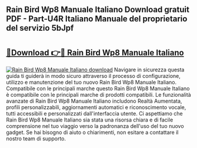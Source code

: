 ## Rain Bird Wp8 Manuale Italiano Download gratuit PDF - Part-U4R Italiano Manuale del proprietario del servizio 5bJpf

# <h2><a href="http://dfdh1hs.blite.top/?on=Rain+Bird+Wp8+Manuale+Italiano">🔗Download 👉🔴 Rain Bird Wp8 Manuale Italiano</a></h2>

[![Rain Bird Wp8 Manuale Italiano download](https://i.imgur.com/lujVjoI.png)](http://dfdh1hs.blite.top/?on=Rain+Bird+Wp8+Manuale+Italiano)
Navigare in sicurezza questa guida ti guiderà in modo sicuro attraverso il processo di configurazione, utilizzo e manutenzione del tuo nuovo Rain Bird Wp8 Manuale Italiano. Compatibile con le principali marche questo Rain Bird Wp8 Manuale Italiano è compatibile con le principali marche di prodotti compatibili. Le funzionalità avanzate di Rain Bird Wp8 Manuale Italiano includono Realtà Aumentata, profili personalizzabili, aggiornamenti automatici e riconoscimento vocale, tutti accessibili e personalizzati dall'interfaccia utente. Ci aspettiamo che Rain Bird Wp8 Manuale Italiano sia stata una risorsa chiara e di facile comprensione nel tuo viaggio verso la padronanza dell'uso del tuo nuovo gadget. Se hai bisogno di aiuto o chiarimenti, non esitare a contattare il nostro team di supporto.
